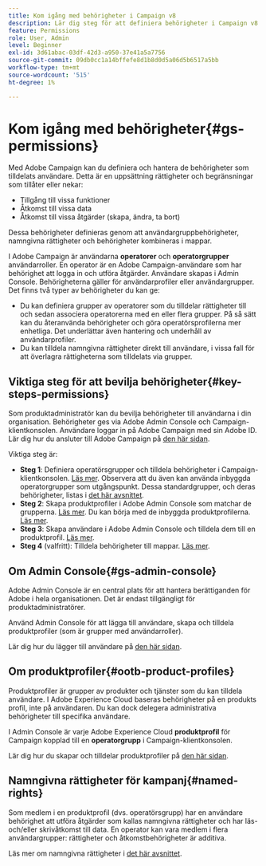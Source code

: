 ```yaml
---
title: Kom igång med behörigheter i Campaign v8
description: Lär dig steg för att definiera behörigheter i Campaign v8
feature: Permissions
role: User, Admin
level: Beginner
exl-id: 3d61abac-03df-42d3-a950-37e41a5a7756
source-git-commit: 09db0cc1a14bffefe8d1b8d0d5a06d5b6517a5bb
workflow-type: tm+mt
source-wordcount: '515'
ht-degree: 1%

---
```


# Kom igång med behörigheter{#gs-permissions}

Med Adobe Campaign kan du definiera och hantera de behörigheter som tilldelats användare. Detta är en uppsättning rättigheter och begränsningar som tillåter eller nekar:

* Tillgång till vissa funktioner
* Åtkomst till vissa data
* Åtkomst till vissa åtgärder (skapa, ändra, ta bort)

Dessa behörigheter definieras genom att användargruppbehörigheter, namngivna rättigheter och behörigheter kombineras i mappar.

I Adobe Campaign är användarna **operatorer** och **operatorgrupper** användarroller. En operator är en Adobe Campaign-användare som har behörighet att logga in och utföra åtgärder. Användare skapas i Admin Console. Behörigheterna gäller för användarprofiler eller användargrupper. Det finns två typer av behörigheter du kan ge:

* Du kan definiera grupper av operatorer som du tilldelar rättigheter till och sedan associera operatorerna med en eller flera grupper. På så sätt kan du återanvända behörigheter och göra operatörsprofilerna mer enhetliga. Det underlättar även hantering och underhåll av användarprofiler.
* Du kan tilldela namngivna rättigheter direkt till användare, i vissa fall för att överlagra rättigheterna som tilldelats via grupper.

## Viktiga steg för att bevilja behörigheter{#key-steps-permissions}

Som produktadministratör kan du bevilja behörigheter till användarna i din organisation. Behörigheter ges via Adobe Admin Console och Campaign-klientkonsolen. Användare loggar in på Adobe Campaign med sin Adobe ID. Lär dig hur du ansluter till Adobe Campaign på [den här sidan](connect.md).

Viktiga steg är:

* **Steg 1**: Definiera operatörsgrupper och tilldela behörigheter i Campaign-klientkonsolen. [Läs mer](manage-permissions.md#create-product-profile).
Observera att du även kan använda inbyggda operatorgrupper som utgångspunkt. Dessa standardgrupper, och deras behörigheter, listas i [det här avsnittet](manage-permissions.md#ootb-productprofiles).
* **Steg 2**: Skapa produktprofiler i Adobe Admin Console som matchar de grupperna. [Läs mer](manage-permissions.md#create-product-profile).
Du kan börja med de inbyggda produktprofilerna. [Läs mer](manage-permissions.md#ootb-productprofiles).
* **Steg 3**: Skapa användare i Adobe Admin Console och tilldela dem till en produktprofil. [Läs mer](manage-permissions.md#add-users).
* **Steg 4** (valfritt): Tilldela behörigheter till mappar. [Läs mer](manage-permissions.md#ootb-productprofiles).

## Om Admin Console{#gs-admin-console}

Adobe Admin Console är en central plats för att hantera berättiganden för Adobe i hela organisationen. Det är endast tillgängligt för produktadministratörer.

Använd Admin Console för att lägga till användare, skapa och tilldela produktprofiler (som är grupper med användarroller).

Lär dig hur du lägger till användare på [den här sidan](manage-permissions.md#add-users).

## Om produktprofiler{#ootb-product-profiles}

Produktprofiler är grupper av produkter och tjänster som du kan tilldela användare. I Adobe Experience Cloud baseras behörigheter på en produkts profil, inte på användaren. Du kan dock delegera administrativa behörigheter till specifika användare.

I Admin Console är varje Adobe Experience Cloud **produktprofil** för Campaign kopplad till en **operatorgrupp** i Campaign-klientkonsolen.

Lär dig hur du skapar och tilldelar produktprofiler på [den här sidan](manage-permissions.md#create-a-product-profile).

## Namngivna rättigheter för kampanj{#named-rights}

Som medlem i en produktprofil (dvs. operatörsgrupp) har en användare behörighet att utföra åtgärder som kallas namngivna rättigheter och har läs- och/eller skrivåtkomst till data. En operator kan vara medlem i flera användargrupper: rättigheter och åtkomstbehörigheter är additiva.

Läs mer om namngivna rättigheter i [det här avsnittet](manage-permissions.md#use-named-rights).

